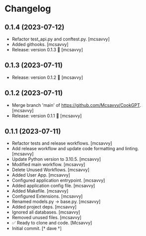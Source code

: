 Changelog
=========


0.1.4 (2023-07-12)
------------------
- Refactor test_api.py and conftest.py. [mcsavvy]
- Added githooks. [mcsavvy]
- Release: version 0.1.3 🚀 [mcsavvy]


0.1.3 (2023-07-11)
------------------
- Release: version 0.1.2 🚀 [mcsavvy]


0.1.2 (2023-07-11)
------------------
- Merge branch 'main' of https://github.com/Mcsavvy/CookGPT. [mcsavvy]
- Release: version 0.1.1 🚀 [mcsavvy]


0.1.1 (2023-07-11)
------------------
- Refactor tests and release workflows. [mcsavvy]
- Add release workflow and update code formatting and linting. [mcsavvy]
- Update Python version to 3.10.5. [mcsavvy]
- Modified main workflow. [mcsavvy]
- Delete Unused Workflows. [mcsavvy]
- Added User App. [mcsavvy]
- Configured application entrypoint. [mcsavvy]
- Added application config file. [mcsavvy]
- Added Makefile. [mcsavvy]
- Configured Extensions. [mcsavvy]
- Renamed models.py -> base.py. [mcsavvy]
- Added project deps. [mcsavvy]
- Ignored all databases. [mcsavvy]
- Removed unused files. [mcsavvy]
- ✅ Ready to clone and code. [Mcsavvy]
- Initial commit. [† dave †]


